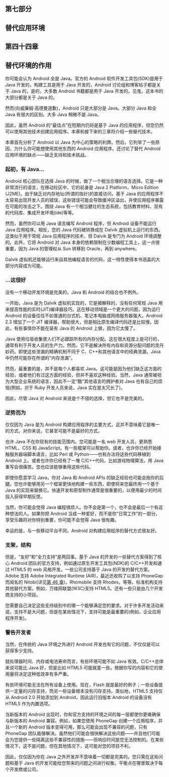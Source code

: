 ## 第七部分

## 替代应用环境

## 第四十四章

## 替代环境的作用

你可能会认为 Android 全是 Java。官方的 Android 软件开发工具包(SDK)是用于 Java 开发的，构建工具是用于 Java 开发的，Android 讨论组和博客帖子都是关于 Java 的，是的，大多数 Android 书籍都是用于 Java 开发的。见鬼，这本书的大部分都是关于 Java 的。

然而(向威廉姆·高德曼道歉)，Android 只是大部分是 Java。大部分 Java 和全 Java 有很大的区别。大多 Java 稍微不是 Java。

因此，虽然 Android 的“最佳点”在短期内仍将是基于 Java 的应用程序，但您仍然可以使用其他技术创建应用程序。本章和接下来的三章将介绍一些替代技术。

本章首先分析了 Android 以 Java 为中心的策略的利弊。然后，它列举了一些原因，为什么你可能想使用其他东西的 Android 应用程序。还讨论了替代 Android 应用环境的缺点——缺乏支持和技术挑战。

### 起初，有 Java...

Android 核心团队在选择 Java 的时候，做了一个相当合理的语言选择。它是一种非常流行的语言，在移动社区中，它的前身是 Java 2 Platform，Micro Edition (J2ME)。由于缺乏对内存地址(所谓的指针)的直接访问，基于 Java 的应用程序不太容易出现开发人员的错误，这些错误可能会导致缓冲区溢出，并使应用程序暴露在可能的攻击之下。围绕 Java 有一个相当健壮的生态系统，包括教育材料、现有的代码库、集成开发环境(ide)等等。

然而，虽然你可以用 Java 语言编写 Android 程序，但 Android 设备不能运行 Java 应用程序。相反，您的 Java 代码被转换成在 Dalvik 虚拟机上运行的东西。这类似于用于常规 Java 应用程序的技术，但 Dalvik 是专门为 Android 环境调整的。此外，它将 Android 对 Java 本身的依赖限制在少数编程工具上，这一点很重要，因为 Java 的管理权从 Sun 转移到 Oracle，再到 anywhere。

Dalvik 虚拟机还能够运行来自其他编程语言的代码，这一特性使得本书涵盖的大部分内容成为可能。

### ...这很好

没有一个移动开发环境是完美的，Java 和 Android 的结合也不例外。

一开始，Java 是为 Dalvik 虚拟机实现的，它是被解释的，没有任何常规 Java 用来提高性能的实时(JIT)编译器技巧。这在移动领域是一个更大的问题，因为运行 Android 的设备往往不如普通的台式机、笔记本电脑或网络服务器强大。Android 2.3 增加了一个 JIT 编译器，帮助很大，但是相比原生编译代码还是比较慢。因此，有些事情你不能在装有 Java 的 Android 上做，因为它太慢了。

Java 使用垃圾收集使人们不必跟踪所有的内存分配。这在很大程度上是可行的，通常有利于开发人员的生产力。然而，它不是解决所有内存和资源分配问题的灵丹妙药。即使这些泄漏的精确机制不同于 C、C++和其他语言中的经典泄漏，Java 中仍然可能存在所谓的“内存泄漏”。

然而，最重要的是，并不是每个人都喜欢 Java。这可能是因为他们缺乏这方面的经验，或者他们有过这方面的经验，但并不喜欢这种经验。当然，Java 通常被视为大型企业系统的语言，因此不一定“酷”其他语言的拥护者对 Java 也有自己的烦恼(例如，对于 Ruby 开发人员来说，Java 实在是太冗长了)。

因此，尽管 Java 对 Android 来说是个不错的选择，但它也不是完美的。

### 逆势而为

仅仅因为 Java 是为 Android 构建应用程序的主要方式，这并不意味着它是唯一的方式，对你来说，它甚至可能不是最好的方式。

也许 Java 不在你现有的技能范围内。您可能是一名 web 开发人员，更熟悉 HTML、CSS 和 JavaScript。有一些框架可以帮助你。或者，也许你已经开始接触服务器端脚本语言，比如 Perl 或 Python——也有办法将这些代码移植到 Android 上。或者也许你已经有了一堆 C/C++代码，比如游戏物理算法，用 Java 重写会很痛苦。您也应该能够重用这些代码。

即使你愿意学习 Java，你对 Java 和 Android APIs 的缺乏经验也可能会拖你的后腿。您也许能够用另一个框架更快地构建一些东西，即使将来您最终用一个基于 Java 的实现来替换它。快速开发和原型制作通常是很重要的，以便用最少的时间投入获得早期反馈。

当然，你可能会觉得 Java 编程很烦人。你不会是第一个，也不会是最后一个有这种想法的人。如果你把 Android 当成一种爱好，而不是你“日常工作”的一部分，享受乐趣将对你特别重要，你可能不会觉得 Java 很有趣。

幸运的是，与一些移动平台不同，Android 对构建应用程序的替代方式很友好。

### 支架，结构

但是，“友好”和“全力支持”是两回事。基于 Java 的开发的一些替代方案得到了核心 Android 团队的官方支持，例如通过原生开发工具包(NDK)的 C/C++开发和通过 HTML5 的 web 风格开发。一些公司支持基于 Java 的开发的替代方案。Adobe 支持 Adobe Integrated Runtime (AIR)，最近还收购了以支持 PhoneGap 而闻名的 Nitobi(详见[第 46 章](46.html#ch46))，Rhomobile 支持 Rhodes，等等。标准机构支持其他替代方案。例如，万维网联盟(W3C)支持 HTML5。还有一些只是由几个开发商支持的小项目。

您需要自己决定这些支持级别中的哪一个能够满足您的要求。对于许多开发活动来说，支持不是大问题，但是在某些情况下，支持可能是最重要的(例如，企业应用程序开发)。

### 警告开发者

当然，在传统的 Java 环境之外进行 Android 开发也有它的问题，不仅仅是可以获得多少支持。

就处理器时间、内存或电池寿命而言，有些环境可能不如 Java 有效。C/C++总体来说可能比 Java 好，但是比如 HTML5 可能就差一些。根据你写的内容和它的使用量将决定这种低效率有多严重。

有些环境可能无法在所有设备上使用。现在，Flash 就是最好的例子；一些设备提供一定量的闪存支持，而另一些设备根本没有闪存支持。类似地，HTML5 支持仅从 Android 2.0 开始添加到 Android，因此运行旧版本 Android 的设备没有 HTML5 作为内置选项。

当新版本的 Android 出现时，你和官方支持的环境之间的每一层都使你更难确保与新版本的 Android 兼容。例如，如果您使用 PhoneGap 创建一个应用程序，并且一个新的 Android 版本变得可用，那么可能会出现不兼容的问题，只有 PhoneGap 团队能够解决。虽然他们可能会很快解决这些问题——并且他们可能会为您提供一些隔离这些不兼容性的措施——但响应时间是您无法控制的。在某些情况下，这不是问题，但在其他情况下，这可能对您的项目不利。

因此，仅仅因为你在 Java 之外开发并不意味着一切都是完美的。您只需在这些问题和基于 Java 的开发可能给您带来的问题之间进行权衡。平衡点在哪里取决于每个开发商或公司。